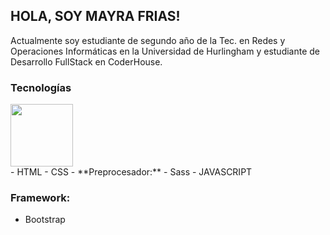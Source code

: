 ## HOLA, SOY MAYRA FRIAS!
Actualmente soy estudiante de segundo año de la Tec. en Redes y Operaciones Informáticas en la Universidad de Hurlingham y estudiante de Desarrollo FullStack en CoderHouse.

### **Tecnologías**
<div>
   <img height=100px src="https://github.com/MFrias1/MFrias1/issues/1#issue-1926502181"/>
</div>
- HTML
- CSS
   - **Preprocesador:**
       - Sass
- JAVASCRIPT

### **Framework:**
- Bootstrap
  


